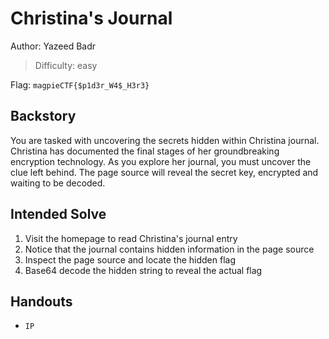 # Christina's Journal

Author: Yazeed Badr

>Difficulty: easy

Flag: `magpieCTF{$p1d3r_W4$_H3r3}`

## Backstory

You are tasked with uncovering the secrets hidden within Christina  journal. Christina has documented the final stages of her groundbreaking encryption technology. As you explore her journal, you must uncover the clue left behind. The page source will reveal the secret key, encrypted and waiting to be decoded.

## Intended Solve

1. Visit the homepage to read Christina's journal entry
2. Notice that the journal contains hidden information in the page source
3. Inspect the page source and locate the hidden flag
4. Base64 decode the hidden string to reveal the actual flag

## Handouts

- `IP`
